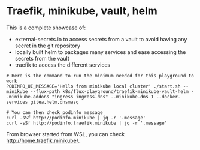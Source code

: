 # Traefik, minikube, vault, helm

This is a complete showcase of:

- external-secrets.io to access secrets from a vault to avoid having any secret in the git repository
- locally built helm to packages many services and ease accessing the secrets from the vault
- traefik to access the different services

```shell
# Here is the command to run the minimum needed for this playground to work
PODINFO_UI_MESSAGE='Hello from minikube local cluster' ./start.sh --minikube --flux-path k8s/flux-playground/traefik-minikube-vault-helm --minikube-addons "ingress ingress-dns" --minikube-dns 1 --docker-services gitea,helm,dnsmasq

# You can then check podinfo message
curl -sSf http://podinfo.minikube | jq -r '.message'
curl -sSf http://podinfo.traefik.minikube | jq -r '.message'
```

From browser started from WSL, you can check <http://home.traefik.minikube/>.
